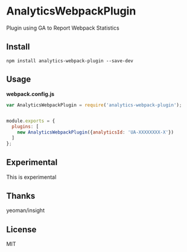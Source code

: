 # AnalyticsWebpackPlugin
Plugin using GA to Report Webpack Statistics

## Install
`npm install analytics-webpack-plugin --save-dev`

## Usage

**webpack.config.js**

```javascript
var AnalyticsWebpackPlugin = require('analytics-webpack-plugin');


module.exports = {
  plugins: [
    new AnalyticsWebpackPlugin({analyticsId: 'UA-XXXXXXXX-X'})
  ]
};
```

## Experimental
This is experimental

## Thanks
yeoman/insight

## License
MIT
